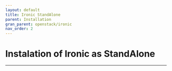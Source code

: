 ```yaml
---
layout: default
title: Ironic StandAlone
parent: Installation
gran_parent: openstack/ironic
nav_order: 2
---
```


#  Instalation of Ironic as StandAlone

---


